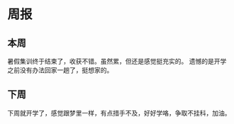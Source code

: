 # 周报 
## 本周
暑假集训终于结束了，收获不错。虽然累，但还是感觉挺充实的。
遗憾的是开学之前没有办法回家一趟了，挺想家的。
## 下周
下周就开学了，感觉跟梦里一样，有点措手不及，好好学咯，争取不挂科，加油。

